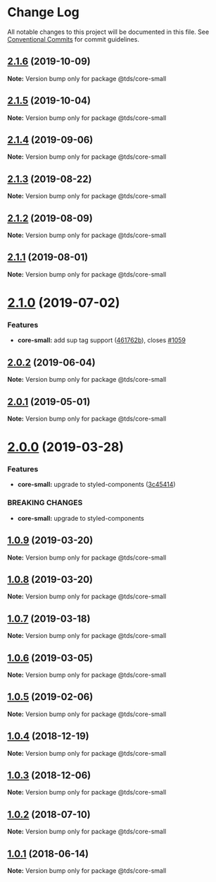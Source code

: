# Change Log

All notable changes to this project will be documented in this file.
See [Conventional Commits](https://conventionalcommits.org) for commit guidelines.

## [2.1.6](https://github.com/telusdigital/tds/compare/@tds/core-small@2.1.5...@tds/core-small@2.1.6) (2019-10-09)

**Note:** Version bump only for package @tds/core-small





## [2.1.5](https://github.com/telusdigital/tds/compare/@tds/core-small@2.1.4...@tds/core-small@2.1.5) (2019-10-04)

**Note:** Version bump only for package @tds/core-small





## [2.1.4](https://github.com/telusdigital/tds/compare/@tds/core-small@2.1.3...@tds/core-small@2.1.4) (2019-09-06)

**Note:** Version bump only for package @tds/core-small





## [2.1.3](https://github.com/telusdigital/tds/compare/@tds/core-small@2.1.2...@tds/core-small@2.1.3) (2019-08-22)

**Note:** Version bump only for package @tds/core-small





## [2.1.2](https://github.com/telusdigital/tds/compare/@tds/core-small@2.1.1...@tds/core-small@2.1.2) (2019-08-09)

**Note:** Version bump only for package @tds/core-small





## [2.1.1](https://github.com/telusdigital/tds/compare/@tds/core-small@2.1.0...@tds/core-small@2.1.1) (2019-08-01)

**Note:** Version bump only for package @tds/core-small





# [2.1.0](https://github.com/telusdigital/tds/compare/@tds/core-small@2.0.2...@tds/core-small@2.1.0) (2019-07-02)


### Features

* **core-small:** add sup tag support ([461762b](https://github.com/telusdigital/tds/commit/461762b)), closes [#1059](https://github.com/telusdigital/tds/issues/1059)





## [2.0.2](https://github.com/telusdigital/tds/compare/@tds/core-small@2.0.1...@tds/core-small@2.0.2) (2019-06-04)

**Note:** Version bump only for package @tds/core-small

## [2.0.1](https://github.com/telusdigital/tds/compare/@tds/core-small@2.0.0...@tds/core-small@2.0.1) (2019-05-01)

**Note:** Version bump only for package @tds/core-small

# [2.0.0](https://github.com/telusdigital/tds/compare/@tds/core-small@1.0.9...@tds/core-small@2.0.0) (2019-03-28)

### Features

- **core-small:** upgrade to styled-components ([3c45414](https://github.com/telusdigital/tds/commit/3c45414))

### BREAKING CHANGES

- **core-small:** upgrade to styled-components

## [1.0.9](https://github.com/telusdigital/tds/compare/@tds/core-small@1.0.8...@tds/core-small@1.0.9) (2019-03-20)

**Note:** Version bump only for package @tds/core-small

## [1.0.8](https://github.com/telusdigital/tds/compare/@tds/core-small@1.0.7...@tds/core-small@1.0.8) (2019-03-20)

**Note:** Version bump only for package @tds/core-small

## [1.0.7](https://github.com/telusdigital/tds/compare/@tds/core-small@1.0.6...@tds/core-small@1.0.7) (2019-03-18)

**Note:** Version bump only for package @tds/core-small

## [1.0.6](https://github.com/telusdigital/tds/compare/@tds/core-small@1.0.5...@tds/core-small@1.0.6) (2019-03-05)

**Note:** Version bump only for package @tds/core-small

## [1.0.5](https://github.com/telusdigital/tds/compare/@tds/core-small@1.0.4...@tds/core-small@1.0.5) (2019-02-06)

**Note:** Version bump only for package @tds/core-small

<a name="1.0.4"></a>

## [1.0.4](https://github.com/telusdigital/tds/compare/@tds/core-small@1.0.3...@tds/core-small@1.0.4) (2018-12-19)

**Note:** Version bump only for package @tds/core-small

<a name="1.0.3"></a>

## [1.0.3](https://github.com/telusdigital/tds/compare/@tds/core-small@1.0.2...@tds/core-small@1.0.3) (2018-12-06)

**Note:** Version bump only for package @tds/core-small

<a name="1.0.2"></a>

## [1.0.2](https://github.com/telusdigital/tds/compare/@tds/core-small@1.0.1...@tds/core-small@1.0.2) (2018-07-10)

**Note:** Version bump only for package @tds/core-small

<a name="1.0.1"></a>

## [1.0.1](https://github.com/telusdigital/tds/compare/@tds/core-small@1.0.0...@tds/core-small@1.0.1) (2018-06-14)

**Note:** Version bump only for package @tds/core-small
